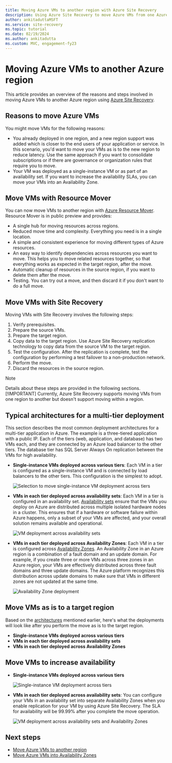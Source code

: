 ```yaml
---
title: Moving Azure VMs to another region with Azure Site Recovery
description: Using Azure Site Recovery to move Azure VMs from one Azure region to another.
author: ankitaduttaMSFT
ms.service: site-recovery
ms.topic: tutorial
ms.date: 02/19/2024
ms.author: ankitadutta
ms.custom: MVC, engagement-fy23
---
```


# Moving Azure VMs to another Azure region

This article provides an overview of the reasons and steps involved in moving Azure VMs to another Azure region using [Azure Site Recovery](site-recovery-overview.md). 


## Reasons to move Azure VMs

You might move VMs for the following reasons:

- You already deployed in one region, and a new region support was added which is closer to the end users of your application or service. In this scenario, you'd want to move your VMs as is to the new region to reduce latency. Use the same approach if you want to consolidate subscriptions or if there are governance or organization rules that require you to move.
- Your VM was deployed as a single-instance VM or as part of an availability set. If you want to increase the availability SLAs, you can move your VMs into an Availability Zone.

## Move VMs with Resource Mover

You can now move VMs to another region with [Azure Resource Mover](../resource-mover/tutorial-move-region-virtual-machines.md). Resource Mover is in public preview and provides:
- A single hub for moving resources across regions.
- Reduced move time and complexity. Everything you need is in a single location.
- A simple and consistent experience for moving different types of Azure resources.
- An easy way to identify dependencies across resources you want to move. This helps you to move related resources together, so that everything works as expected in the target region, after the move.
- Automatic cleanup of resources in the source region, if you want to delete them after the move.
- Testing. You can try out a move, and then discard it if you don't want to do a full move.



## Move VMs with Site Recovery

Moving VMs with Site Recovery involves the following steps:

1. Verify prerequisites.
2. Prepare the source VMs.
3. Prepare the target region.
4. Copy data to the target region. Use Azure Site Recovery replication technology to copy data from the source VM to the target region.
5. Test the configuration. After the replication is complete, test the configuration by performing a test failover to a non-production network.
6. Perform the move.
7. Discard the resources in the source region.

> [!NOTE]
> Details about these steps are provided in the following sections.
> [!IMPORTANT]
> Currently, Azure Site Recovery supports moving VMs from one region to another but doesn't support moving within a region.

## Typical architectures for a multi-tier deployment

This section describes the most common deployment architectures for a multi-tier application in Azure. The example is a three-tiered application with a public IP. Each of the tiers (web, application, and database) has two VMs each, and they are connected by an Azure load balancer to the other tiers. The database tier has SQL Server Always On replication between the VMs for high availability.

* **Single-instance VMs deployed across various tiers**: Each VM in a tier is configured as a single-instance VM and is connected by load balancers to the other tiers. This configuration is the simplest to adopt.

     ![Selection to move single-instance VM deployment across tiers](media/move-vm-overview/regular-deployment.png)

* **VMs in each tier deployed across availability sets**: Each VM in a tier is configured in an availability set. [Availability sets](../virtual-machines/windows/tutorial-availability-sets.md) ensure that the VMs you deploy on Azure are distributed across multiple isolated hardware nodes in a cluster. This ensures that if a hardware or software failure within Azure happens, only a subset of your VMs are affected, and your overall solution remains available and operational.

     ![VM deployment across availability sets](media/move-vm-overview/avset.png)

* **VMs in each tier deployed across Availability Zones**: Each VM in a tier is configured across [Availability Zones](../availability-zones/az-overview.md). An Availability Zone in an Azure region is a combination of a fault domain and an update domain. For example, if you create three or more VMs across three zones in an Azure region, your VMs are effectively distributed across three fault domains and three update domains. The Azure platform recognizes this distribution across update domains to make sure that VMs in different zones are not updated at the same time.

     ![Availability Zone deployment](media/move-vm-overview/zone.png)

## Move VMs as is to a target region

Based on the [architectures](#typical-architectures-for-a-multi-tier-deployment) mentioned earlier, here's what the deployments will look like after you perform the move as is to the target region.

* **Single-instance VMs deployed across various tiers**
* **VMs in each tier deployed across availability sets**
* **VMs in each tier deployed across Availability Zones**

## Move VMs to increase availability

* **Single-instance VMs deployed across various tiers**

     ![Single-instance VM deployment across tiers](media/move-vm-overview/single-zone.png)

* **VMs in each tier deployed across availability sets**: You can configure your VMs in an availability set into separate Availability Zones when you enable replication for your VM by using Azure Site Recovery. The SLA for availability will be 99.99% after you complete the move operation.

     ![VM deployment across availability sets and Availability Zones](media/move-vm-overview/aset-azone.png)

## Next steps

- [Move Azure VMs to another region](azure-to-azure-tutorial-migrate.md)
- [Move Azure VMs into Availability Zones](move-azure-vms-avset-azone.md)



